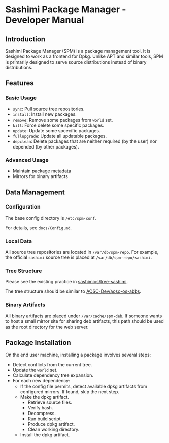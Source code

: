 # Sashimi Package Manager - Developer Manual



## Introduction

Sashimi Package Manager (SPM) is a package management tool.
It is designed to work as a frontend for Dpkg.
Unlike APT and similar tools, SPM is primarily designed to serve source distributions instead of binary distributions.




## Features

### Basic Usage

- `sync`: Pull source tree repositories.
- `install`: Install new packages.
- `remove`: Remove some packages from `world` set.
- `kill`: Force delete some specific packages.
- `update`: Update some spcecific packages.
- `fullupgrade`: Update all updatable packages.
- `depclean`: Delete packages that are neither required (by the user) nor depended (by other packages).

### Advanced Usage

- Maintain package metadata
- Mirrors for binary artifacts




## Data Management

### Configuration

The base config directory is `/etc/spm-conf`.

For details, see `docs/Config.md`.

### Local Data

All source tree repositories are located in `/var/db/spm-repo`.
For example, the official `sashimi` source tree is placed at `/var/db/spm-repo/sashimi`.

### Tree Structure

Please see the existing practice in [sashimios/tree-sashimi](https://github.com/sashimios/tree-sashimi).

The tree structure should be similar to [AOSC-Dev/aosc-os-abbs](https://github.dev/AOSC-Dev/aosc-os-abbs).

### Binary Artifacts

All binary artifacts are placed under `/var/cache/spm-deb`.
If someone wants to host a small mirror site for sharing deb artifacts,
this path should be used as the root directory for the web server.




## Package Installation

On the end user machine, installing a package involves several steps:

- Detect conflicts from the current tree.
- Update the `world` set.
- Calculate dependency tree expansion.
- For each new dependency:
  - If the config file permits, detect available dpkg artifacts from configured mirrors. If found, skip the next step.
  - Make the dpkg artifact.
    - Retrieve source files.
    - Verify hash.
    - Decompress.
    - Run build script.
    - Produce dpkg artifact.
    - Clean working directory.
  - Install the dpkg artifact.



